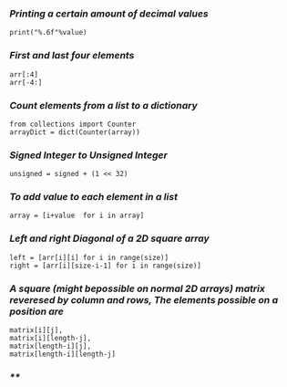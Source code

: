 ### _*Printing a certain amount of decimal values*_
    print("%.6f"%value)

### _*First and last four elements*_
    arr[:4]
    arr[-4:]

### _*Count elements from a list to a dictionary*_
    from collections import Counter
    arrayDict = dict(Counter(array))


### _*Signed Integer to Unsigned Integer*_
    unsigned = signed + (1 << 32)

### _*To add value to each element in a list*_
    array = [i+value  for i in array]

### _*Left and right Diagonal of a 2D square array*_
    left = [arr[i][i] for i in range(size)]
    right = [arr[i][size-i-1] for i in range(size)]

### _*A square (might bepossible on normal 2D arrays) matrix reveresed by column and rows, The elements possible on a position are*_
    matrix[i][j],
    matrix[i][length-j],
    matrix[length-i][j],
    matrix[length-i][length-j]

### _**_